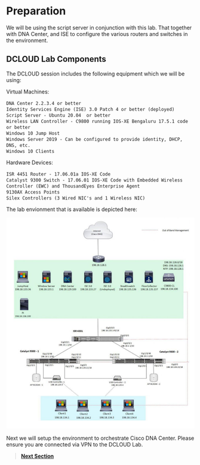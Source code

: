 # Preparation

We will be using the script server in conjunction with this lab. That together with DNA Center, and ISE to configure the various routers and switches in the environment.

## DCLOUD Lab Components

The DCLOUD session includes the following equipment which we will be using:

Virtual Machines:

    DNA Center 2.2.3.4 or better
    Identity Services Engine (ISE) 3.0 Patch 4 or better (deployed)
    Script Server - Ubuntu 20.04  or better
    Wireless LAN Controller - C9800 running IOS-XE Bengaluru 17.5.1 code or better
    Windows 10 Jump Host 
    Windows Server 2019 - Can be configured to provide identity, DHCP, DNS, etc.
    Windows 10 Clients

Hardware Devices:

    ISR 4451 Router - 17.06.01a IOS-XE Code
    Catalyst 9300 Switch - 17.06.01 IOS-XE Code with Embedded Wireless Controller (EWC) and ThousandEyes Enterprise Agent
    9130AX Access Points
    Silex Controllers (3 Wired NIC's and 1 Wireless NIC)

The lab envionment that is available is depicted here:

![json](./images/DCLOUD_Topology_Wireless.png?raw=true "Import JSON")

Next we will setup the environment to orchestrate Cisco DNA Center. Please ensure you are connected via VPN to the DCLOUD Lab.

> [**Next Section**](./03-scriptserver.md)
